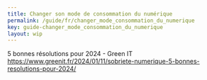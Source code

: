 ```yaml
---
title: Changer son mode de consommation du numérique
permalink: /guide/fr/changer_mode_consommation_du_numerique
key: guide-changer_mode_consommation_du_numerique
layout: wip
---
```


5 bonnes résolutions pour 2024 - Green IT https://www.greenit.fr/2024/01/11/sobriete-numerique-5-bonnes-resolutions-pour-2024/